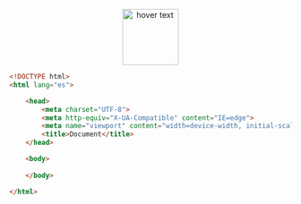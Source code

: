 <p align="center">
  <img src="https://res.cloudinary.com/yormian/image/upload/v1642030540/master-class-img/html-5.png" width="100" title="hover text">
</p>


``` html
<!DOCTYPE html>
<html lang="es">

    <head>
        <meta charset="UTF-8">
        <meta http-equiv="X-UA-Compatible" content="IE=edge">
        <meta name="viewport" content="width=device-width, initial-scale=1.0">
        <title>Document</title>
    </head>

    <body>
      
    </body>

</html>

```